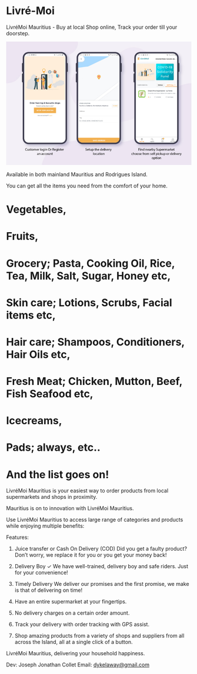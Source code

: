 # Livré-Moi
LivréMoi Mauritius - Buy at local Shop online, Track your order till your doorstep.

![](1.jpg)


Available in both mainland Mauritius and Rodrigues Island.

You can get all the items you need from the comfort of your home.
# Vegetables,
# Fruits,
# Grocery; Pasta, Cooking Oil, Rice, Tea, Milk, Salt, Sugar, Honey etc,
# Skin care; Lotions, Scrubs, Facial items etc,
# Hair care; Shampoos, Conditioners, Hair Oils etc,
# Fresh Meat; Chicken, Mutton, Beef, Fish Seafood etc,
# Icecreams,
# Pads; always, etc..
# And the list goes on!

LivréMoi Mauritius is your easiest way to order products from local supermarkets and shops in proximity.

Mauritius is on to innovation with LivréMoi Mauritius.

Use LivréMoi Mauritius to access large range of categories and products while enjoying multiple benefits:

Features:
1. Juice transfer or Cash On Delivery (COD)
Did you get a faulty product? Don’t worry, we replace it for you or you get your money back!

2. Delivery Boy ✓
We have well-trained, delivery boy and safe riders. Just for your convenience!

3. Timely Delivery
We deliver our promises and the first promise, we make is that of delivering on time!

4. Have an entire supermarket at your fingertips.

5. No delivery charges on a certain order amount.

8. Track your delivery with order tracking with GPS assist.

9. Shop amazing products from a variety of shops and suppliers from all across the Island, all at a single click of a button.


LivréMoi Mauritius, delivering your household happiness.

Dev: Joseph Jonathan Collet
Email: dykelaway@gmail.com
